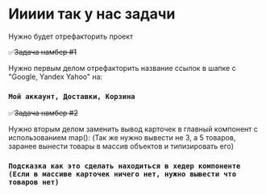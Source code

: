 # Иииии так у нас задачи

Нужно будет отрефакторить проект 

✅~~Задача намбер #1~~

Нужно первым делом отрефакторить название ссылок в шапке с "Google, Yandex Yahoo" на:

### `Мой аккаунт, Доставки, Корзина`

✅~~Задача намбер #2~~

Нужно вторым делом заменить вывод карточек в главный компонент с использованием map():
(Так же нужно вывести не 3, а 5 товаров, заранее вынести товары в массив объектов и типизировать его)

### `Подсказка как это сделать находиться в хедер компоненте (Если в массиве карточек ничего нет, нужно вывести что товаров нет)`